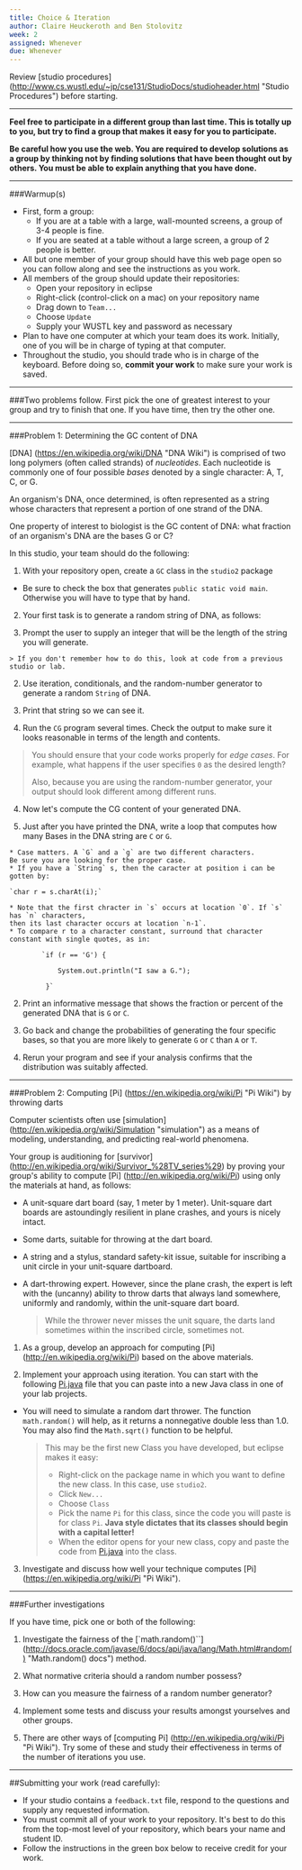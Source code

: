 ```yaml
---
title: Choice & Iteration
author: Claire Heuckeroth and Ben Stolovitz
week: 2
assigned: Whenever
due: Whenever
---
```


Review [studio procedures] (http://www.cs.wustl.edu/~jp/cse131/StudioDocs/studioheader.html "Studio Procedures")
before starting.

<HR>

**Feel free to participate in a different group than last time. This is totally
up to you, but try to find a group that makes it easy for you to participate.**

**Be careful how you use the web.  You are required to develop solutions
as a group by thinking not by finding solutions that have been thought
out by others.  You must be able to explain anything that you have done.**

<HR>

###Warmup(s)

* First, form a group:
  * If you are at a table with a large, wall-mounted screens, a group of 3-4 people is fine.
  * If you are seated at a table without a large screen, a group of 2 people is better.
* All but one member of your group should have this web page open so you can follow along
and see the instructions as you work.
* All members of the group should update their repositories:
  * Open your repository in eclipse
  * Right-click (control-click on a mac) on your repository name
  * Drag down to `Team...`
  * Choose `Update`
  * Supply your WUSTL key and password as necessary
* Plan to have one computer at which your team does its work.
Initially, one of you will be in charge of typing at that computer.
* Throughout the studio, you should trade who is in charge of the keyboard.  Before
doing so, **commit your work** to make sure your work is saved.

<HR>

###Two problems follow.  First pick the one of greatest interest to your group and try to finish that one. If you have time, then try the other one.

<HR>

###Problem 1: Determining the GC content of DNA

[DNA] (https://en.wikipedia.org/wiki/DNA "DNA Wiki") is comprised of two long polymers
(often called strands) of *nucleotides*. Each nucleotide is commonly one of four
possible *bases* denoted by a single character: A, T, C, or G.

An organism's DNA, once determined, is often represented as a string whose characters
that represent a portion of one strand of the DNA.

One property of interest to biologist is the GC content of DNA: what fraction of an organism's DNA are the bases G or C?

In this studio, your team should do the following:

1. With your repository open, create a `GC` class in the `studio2` package

  * Be sure to check the box that generates `public static void main`.  Otherwise you
  will have to type that by hand.

2. Your first task is to generate a random string of DNA, as follows:

  1. Prompt the user to supply an integer that will be the length of the string you will generate.

    > If you don't remember how to do this, look at code from a previous studio or lab.

  2. Use iteration, conditionals, and the random-number generator to generate a random `String` of DNA.

  3. Print that string so we can see it.

3. Run the `CG` program several times. Check the output to make sure it looks reasonable
in terms of the length and contents.

  > You should ensure that your code works properly for *edge cases*.  For example,
  > what happens if the user specifies `0` as the desired length?
  >
  > Also, because you are using the random-number generator, your output
  > should look different among different runs.

4. Now let's compute the CG content of your generated DNA.

  1. Just after you have printed the DNA, write a loop that computes how many Bases
  in the DNA string are `C` or `G`.

    * Case matters. A `G` and a `g` are two different characters.
    Be sure you are looking for the proper case.
    * If you have a `String` s, then the caracter at position i can be gotten by:

    `char r = s.charAt(i);`

    * Note that the first chracter in `s` occurs at location `0`. If `s` has `n` characters,
    then its last character occurs at location `n-1`.
    * To compare r to a character constant, surround that character
    constant with single quotes, as in:

            `if (r == 'G') {

                System.out.println("I saw a G.");

             }`

  2. Print an informative message that shows the fraction or percent of the generated DNA that is `G` or `C`.

  3. Go back and change the probabilities of generating the four specific bases,
  so that you are more likely to generate `G` or `C` than `A` or `T`.

  4. Rerun your program and see if your analysis confirms that the distribution was suitably affected.

<HR>

###Problem 2: Computing [Pi] (https://en.wikipedia.org/wiki/Pi "Pi Wiki") by throwing darts

Computer scientists often use [simulation] (http://en.wikipedia.org/wiki/Simulation "simulation") as a means of
modeling, understanding, and predicting real-world phenomena.

Your group is auditioning for [survivor] (http://en.wikipedia.org/wiki/Survivor_%28TV_series%29)
by proving your group's ability to compute [Pi] (http://en.wikipedia.org/wiki/Pi) using
only the materials at hand, as follows:

* A unit-square dart board (say, 1 meter by 1 meter).  Unit-square
 dart boards are astoundingly resilient in plane crashes,
 and yours is nicely intact.
* Some darts, suitable for throwing at the dart board.
* A string and a stylus, standard safety-kit issue, suitable for
inscribing a unit circle in your unit-square dartboard.
* A dart-throwing expert.  However, since the plane crash, the
expert is left with the (uncanny) ability to throw darts that always land
somewhere, uniformly and randomly, within the unit-square dart board.

  > While the thrower never misses the unit square, the darts
  land sometimes within the inscribed circle, sometimes not.

1. As a group, develop an approach for computing [Pi] (http://en.wikipedia.org/wiki/Pi) based on
the above materials.

2. Implement your approach using iteration. You can start with the following
<a href="Studio/Pi.java">Pi.java</a> file that you can paste into a new
Java class in one of your lab projects.

  * You will need to simulate a random dart thrower. The function `math.random()` will help, as it returns a nonnegative
  double less than 1.0.  You may also find the `Math.sqrt()` function to be helpful.

    > This may be the first new Class you have developed, but eclipse makes it easy:
    > * Right-click on the package name in which you want to define the new class.  In this case, use `studio2`.
    > * Click `New...`
    > * Choose `Class`
    > * Pick the name `Pi` for this class, since the code you will paste is for class `Pi`.
    > **Java style dictates that its classes should begin with a capital letter!**
    > * When the editor opens for your new class, copy and paste the code from
    <a href="Studio/Pi.java">Pi.java</a> into the class.

3. Investigate and discuss how well your
technique computes [Pi] (https://en.wikipedia.org/wiki/Pi "Pi Wiki").

<HR>

###Further investigations


If you have time, pick one or both of the following:

1. Investigate the fairness of the [`math.random()``]
(http://docs.oracle.com/javase/6/docs/api/java/lang/Math.html#random() "Math.random() docs") method.

  1. What normative criteria should a random number possess?
  2. How can you measure the fairness of a random number generator?
  3. Implement some tests and discuss your results amongst yourselves and
  other groups.

2. There are other ways of [computing Pi] (http://en.wikipedia.org/wiki/Pi "Pi Wiki").
Try some of these and study their effectiveness in terms of the number of iterations you use.

<HR>

##Submitting your work (read carefully):
* If your studio contains a `feedback.txt` file, respond to the questions and supply any requested information.
* You must commit all of your work to your repository.
It's best to do this from the top-most level of your repository, which bears your name and student ID.
* Follow the instructions in the green box below to receive credit for your work.
